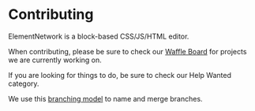 # Contributing
ElementNetwork is a block-based CSS/JS/HTML editor.

When contributing, please be sure to check our [Waffle Board](https://waffle.io/elementnet/e) for projects we are currently working on.

If you are looking for things to do, be sure to check our Help Wanted category.

We use this [branching model](http://nvie.com/posts/a-successful-git-branching-model/) to name and merge branches.
